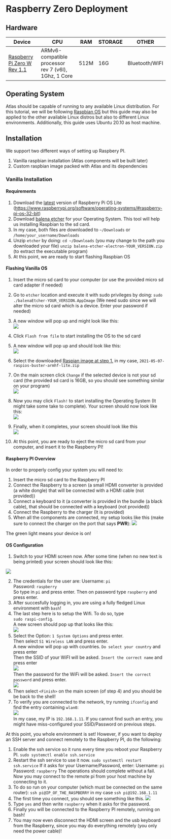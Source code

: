 # Raspberry Zero Deployment
## Hardware
| Device                      	| CPU                                                  	| RAM  	| STORAGE 	| OTHER 	|
|-----------------------------	|------------------------------------------------------	|------	|---------	|-------	|
| [Raspberry Pi Zero W Rev 1.1](https://thepihut.com/products/raspberry-pi-zero-wh-starter-kit) 	| ARMv6-compatible processor rev 7 (v6l), 1Ghz, 1 Core 	| 512M 	| 16G     	|Bluetooth/WIFI|


## Operating System
Atlas should be capable of running to any available Linux distribution.
For this tutorial, we will be following [Raspbian OS](https://www.raspbian.org/) but this guide may also be applied to the other 
available Linux distros but also to different Linux environments. Additionally, this guide uses Ubuntu 20.10 as host machine.

## Installation
We support two different ways of setting up Raspbery PI.
1.  Vanilla raspbian installation (Atlas components will be built later) 
2.  Custom raspbian image packed with Atlas and its dependencies

### Vanilla Installation
#### Requirements
1. Download the [latest](https://downloads.raspberrypi.org/raspios_lite_armhf/images/raspios_lite_armhf-2021-05-28/2021-05-07-raspios-buster-armhf-lite.zip) version of Raspberry Pi OS Lite (https://www.raspberrypi.org/software/operating-systems/#raspberry-pi-os-32-bit)
2. Download [balena etcher](https://www.balena.io/etcher/) for your Operating System. This tool will help us installing Raspbian to the sd card.
3. In my case, both files are downloaded to `~/Downloads` or `/home/your_username/Downloads`
4. Unzip `etcher` by doing:
    `cd ~/Downloads` (you may change to the path you downloaded your file)
    `unzip balena-etcher-electron-YOUR_VERSION.zip` (to extract the executable program)
5. At this point, we are ready to start flashing Raspbian OS

#### Flashing Vanilla OS
1. Insert the micro sd card to your computer (or use the provided micro sd card adapter if needed)
2. Go to `etcher` location and execute it with sudo privileges by doing:
`sudo ./balenaEtcher-YOUR_VERSION.AppImage` 
(We need sudo since we will alter the micro sd card which is a device. Enter your password if needed)
3. A new window will pop up and might look like this:  
![](https://raw.githubusercontent.com/dkarnikis/rpi_atlas_tutorial/main/etcher.png)  
4. Click `Flash from file` to start installing the OS to the sd card
5. A new window will pop up and should look like this:  
![](https://raw.githubusercontent.com/dkarnikis/rpi_atlas_tutorial/main/etcher_os.png)  
6. Select the downloaded [Raspian image at step 1.](#Requirements) in my case, `2021-05-07-raspios-buster-armhf-lite.zip`
7. On the main screen click `Change` if the selected device is not your sd card (the provided sd card is 16GB, so you should see something similar on your program)  
![](https://raw.githubusercontent.com/dkarnikis/rpi_atlas_tutorial/main/etcher.png)  
8. Now you may click `Flash!` to start installing the Operating System (It might take some take to complete).
Your screen should now look like this:  
![](https://raw.githubusercontent.com/dkarnikis/rpi_atlas_tutorial/main/etcher_flash.png)  
9. Finally, when it completes, your screen should look like this  
![](https://raw.githubusercontent.com/dkarnikis/rpi_atlas_tutorial/main/etcher_complete.png)

10. At this point, you are ready to eject the micro sd card from your computer, and insert it to the Raspberry PI!

#### Raspberry PI Overview
In order to properly config your system you will need to:
1. Insert the micro sd card to the Raspberry PI
2. Connect the Raspberry to a screen (a small HDMI converter is provided (a white dongle) that will be connected with a HDMI cable (not provided))
3. Connect a keyboard to it (a converter is provided in the bundle (a black cable), that should be connected with a keyboard (not provided))
4. Connect the Raspberry to the charger (It is provided)
5. When all the components are connected, my setup looks like this (make sure to connect the charger on the port that says **PWR**):
![](https://raw.githubusercontent.com/dkarnikis/rpi_atlas_tutorial/main/rpi.png)

The green light means your device is on!

#### OS Configuration
1. Switch to your HDMI screen now. After some time (when no new text is being printed) your screen should look like this:

![](https://raw.githubusercontent.com/dkarnikis/rpi_atlas_tutorial/main/screen.jpg)

2. The credentials for the user are:
Username: `pi`  
Password: `raspberry`  
So type in `pi` and press enter. Then on password type `raspberry` and press enter.  
3. After succesfully logging in, you are using a fully fledged Linux environment with `bash`!  
4. The last step here is to setup the Wifi. To do so, type  
`sudo raspi-config`.  
A new screen should pop up that looks like this:  
![](https://raw.githubusercontent.com/dkarnikis/rpi_atlas_tutorial/main/raspi.jpg)  
5. Select the Option: `1 System Options` and press enter.  
Then select `S1 Wireless LAN` and press enter.  
A new window will pop up with countries. `Do select your country` and press enter  
Then the SSID of your WiFI will be asked. `Insert the correct name` and press enter  
![](https://raw.githubusercontent.com/dkarnikis/rpi_atlas_tutorial/main/ssid.png)  
Then the password for the WiFi will be asked. `Insert the correct password` and press enter.  
![](https://raw.githubusercontent.com/dkarnikis/rpi_atlas_tutorial/main/pass.jpg)  
6. Then select `<Finish>` on the main screen (of step 4) and you should be be back to the shell!
7. To verify you are connected to the network, try running `ifconfig` and find the entry containing `wlan0`:  
![](https://raw.githubusercontent.com/dkarnikis/rpi_atlas_tutorial/main/wlan0.png)  
In my case, my IP is `192.168.1.11`. 
If you cannot find such an entry, you might have miss-configured your SSID/Password on previous steps.

At this point, you whole environment is set! However, if you want to deploy an SSH server and connect remotely to the Raspberry PI,
do the following:
1. Enable the ssh service so it runs every time you reboot your Raspberry PI. 
`sudo systemctl enable ssh.service`
2. Restart the ssh service to use it now.
`sudo systemctl restart ssh.service`
If it asks for your Username/Password, enter:
Username: `pi`
Password: `raspberry`
The operations should complete without a fail.
Now you may connect to the remote pi from your host machine by connecting to it. 
3. To do so run on your computer (which must be connected on the same router):
`ssh pi@IP_OF_THE_RASPBERRY` in my case 
`ssh pi@192.168.1.11`
4. The first time you connect, you should see something like this.
![](https://raw.githubusercontent.com/dkarnikis/rpi_atlas_tutorial/main/ssh.png)
5. Type `yes` and then write `raspberry` when it asks for the password.
6. Finally you will be connected to the Raspberry PI remotely, running on bash!
7. You may now even disconnect the HDMI screen and the usb keyboard from the Raspberry, since you may do everything remotely (you only need the power cable)!
